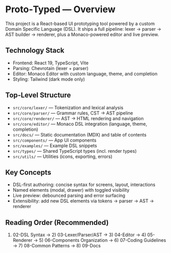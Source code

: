 # Proto‑Typed — Overview

This project is a React-based UI prototyping tool powered by a custom Domain Specific Language (DSL). It ships a full pipeline: lexer → parser → AST builder → renderer, plus a Monaco-powered editor and live preview.

## Technology Stack
- Frontend: React 19, TypeScript, Vite
- Parsing: Chevrotain (lexer + parser)
- Editor: Monaco Editor with custom language, theme, and completion
- Styling: Tailwind (dark mode only)

## Top-Level Structure
- `src/core/lexer/` — Tokenization and lexical analysis
- `src/core/parser/` — Grammar rules, CST → AST pipeline
- `src/core/renderer/` — AST → HTML rendering and navigation
- `src/core/editor/` — Monaco DSL integration (language, theme, completion)
- `src/docs/` — Static documentation (MDX) and table of contents
- `src/components/` — App UI components
- `src/examples/` — Example DSL snippets
- `src/types/` — Shared TypeScript types (incl. render types)
- `src/utils/` — Utilities (icons, exporting, errors)

## Key Concepts
- DSL-first authoring: concise syntax for screens, layout, interactions
- Named elements (modal, drawer) with toggled visibility
- Live preview: debounced parsing and error surfacing
- Extensibility: add new DSL elements via tokens → parser → AST → renderer

## Reading Order (Recommended)
1) 02-DSL Syntax → 2) 03-Lexer/Parser/AST → 3) 04-Editor → 4) 05-Renderer → 5) 06-Components Organization → 6) 07-Coding Guidelines → 7) 08-Common Patterns → 8) 09-Docs
